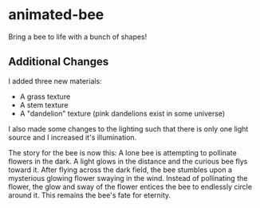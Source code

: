 # animated-bee

Bring a bee to life with a bunch of shapes! 

## Additional Changes
I added three new materials: 
- A grass texture
- A stem texture
- A "dandelion" texture (pink dandelions exist in some universe)

I also made some changes to the lighting such that there is only one light source and I increased it's illumination. 

The story for the bee is now this: A lone bee is attempting to pollinate flowers in the dark. A light glows in the distance and the curious bee flys toward it. After flying across the dark field, the bee stumbles upon a mysterious glowing flower swaying in the wind. Instead of pollinating the flower, the glow and sway of the flower entices the bee to endlessly circle around it. This remains the bee's fate for eternity. 